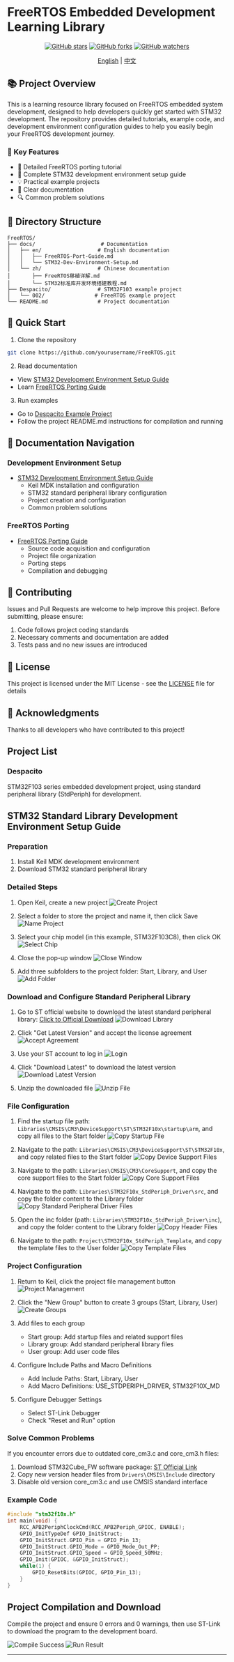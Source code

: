 # FreeRTOS Embedded Development Learning Library

<div align="center">

[![GitHub stars](https://img.shields.io/github/stars/yourusername/FreeRTOS.svg?style=social&label=Stars)](https://github.com/yourusername/FreeRTOS)
[![GitHub forks](https://img.shields.io/github/forks/yourusername/FreeRTOS.svg?style=social&label=Forks)](https://github.com/yourusername/FreeRTOS)
[![GitHub watchers](https://img.shields.io/github/watchers/yourusername/FreeRTOS.svg?style=social&label=Watchers)](https://github.com/yourusername/FreeRTOS)

[English](README.md) | [中文](README_zh.md)

</div>

## 📚 Project Overview

This is a learning resource library focused on FreeRTOS embedded system development, designed to help developers quickly get started with STM32 development. The repository provides detailed tutorials, example code, and development environment configuration guides to help you easily begin your FreeRTOS development journey.

### 🌟 Key Features

- 📖 Detailed FreeRTOS porting tutorial
- 🔧 Complete STM32 development environment setup guide
- 💡 Practical example projects
- 📝 Clear documentation
- 🔍 Common problem solutions

## 📁 Directory Structure

```
FreeRTOS/
├── docs/                     # Documentation
│   ├── en/                  # English documentation
│   │   ├── FreeRTOS-Port-Guide.md
│   │   └── STM32-Dev-Environment-Setup.md
│   └── zh/                  # Chinese documentation
│       ├── FreeRTOS移植详解.md
│       └── STM32标准库开发环境搭建教程.md
├── Despacito/               # STM32F103 example project
│   └── 002/                # FreeRTOS example project
└── README.md                # Project documentation
```

## 🚀 Quick Start

1. Clone the repository
```bash
git clone https://github.com/yourusername/FreeRTOS.git
```

2. Read documentation
- View [STM32 Development Environment Setup Guide](docs/en/STM32-Dev-Environment-Setup.md)
- Learn [FreeRTOS Porting Guide](docs/en/FreeRTOS-Port-Guide.md)

3. Run examples
- Go to [Despacito Example Project](Despacito/002)
- Follow the project README.md instructions for compilation and running

## 📖 Documentation Navigation

### Development Environment Setup
- [STM32 Development Environment Setup Guide](docs/en/STM32-Dev-Environment-Setup.md)
  - Keil MDK installation and configuration
  - STM32 standard peripheral library configuration
  - Project creation and configuration
  - Common problem solutions

### FreeRTOS Porting
- [FreeRTOS Porting Guide](docs/en/FreeRTOS-Port-Guide.md)
  - Source code acquisition and configuration
  - Project file organization
  - Porting steps
  - Compilation and debugging

## 🤝 Contributing

Issues and Pull Requests are welcome to help improve this project. Before submitting, please ensure:

1. Code follows project coding standards
2. Necessary comments and documentation are added
3. Tests pass and no new issues are introduced

## 📄 License

This project is licensed under the MIT License - see the [LICENSE](LICENSE) file for details

## 🙏 Acknowledgments

Thanks to all developers who have contributed to this project!

## Project List

### Despacito
STM32F103 series embedded development project, using standard peripheral library (StdPeriph) for development.

## STM32 Standard Library Development Environment Setup Guide

### Preparation
1. Install Keil MDK development environment
2. Download STM32 standard peripheral library

### Detailed Steps
1. Open Keil, create a new project
   ![Create Project](https://i-blog.csdnimg.cn/direct/456e7f1370cd4f5d90b204dcbd37ff2a.png)

2. Select a folder to store the project and name it, then click Save
   ![Name Project](https://i-blog.csdnimg.cn/direct/59e3493295b94cdaaa53beb27745c2e7.png)

3. Select your chip model (in this example, STM32F103C8), then click OK
   ![Select Chip](https://i-blog.csdnimg.cn/direct/95742a07675b467a9846eacbaf9e001c.png)

4. Close the pop-up window
   ![Close Window](https://i-blog.csdnimg.cn/direct/3fa8e6d04a2b43a59f3e0c102107a86c.png)

5. Add three subfolders to the project folder: Start, Library, and User
   ![Add Folder](https://i-blog.csdnimg.cn/direct/315e2eb94b954e86a950d86e0363cb3c.png)

### Download and Configure Standard Peripheral Library
1. Go to ST official website to download the latest standard peripheral library: [Click to Official Download](https://www.st.com.cn/zh/embedded-software/stsw-stm32054.html)
   ![Download Library](https://i-blog.csdnimg.cn/direct/1868afb0b36246ab98824aaa4835d206.png)

2. Click "Get Latest Version" and accept the license agreement
   ![Accept Agreement](https://i-blog.csdnimg.cn/direct/4f31f48d21184a6488a683fb3600ff1f.png)

3. Use your ST account to log in
   ![Login](https://i-blog.csdnimg.cn/direct/d993c74d66424daba63851da6545deb3.png)

4. Click "Download Latest" to download the latest version
   ![Download Latest Version](https://i-blog.csdnimg.cn/direct/658af4d3aaa04453906969c731e94c8a.png)

5. Unzip the downloaded file
   ![Unzip File](https://i-blog.csdnimg.cn/direct/82860324304248a9bad5e8959c45db79.png)

### File Configuration
1. Find the startup file path: `Libraries\CMSIS\CM3\DeviceSupport\ST\STM32F10x\startup\arm`, and copy all files to the Start folder
   ![Copy Startup File](https://i-blog.csdnimg.cn/direct/8f5c0ca058b9489f91cb8b49b408f1fd.png)

2. Navigate to the path: `Libraries\CMSIS\CM3\DeviceSupport\ST\STM32F10x`, and copy related files to the Start folder
   ![Copy Device Support Files](https://i-blog.csdnimg.cn/direct/734a5886f8684d41879e48f89226fd66.png)

3. Navigate to the path: `Libraries\CMSIS\CM3\CoreSupport`, and copy the core support files to the Start folder
   ![Copy Core Support Files](https://i-blog.csdnimg.cn/direct/24f5a0388cf040ee84d68230113a7fdf.png)

4. Navigate to the path: `Libraries\STM32F10x_StdPeriph_Driver\src`, and copy the folder content to the Library folder
   ![Copy Standard Peripheral Driver Files](https://i-blog.csdnimg.cn/direct/48399df386f64596a552435c93296bd6.png)

5. Open the inc folder (path: `Libraries\STM32F10x_StdPeriph_Driver\inc`), and copy the folder content to the Library folder
   ![Copy Header Files](https://i-blog.csdnimg.cn/direct/d7537287252a4dcaa0d95aa38caf5fb7.png)

6. Navigate to the path: `Project\STM32F10x_StdPeriph_Template`, and copy the template files to the User folder
   ![Copy Template Files](https://i-blog.csdnimg.cn/direct/b61aa4c1fdf04ea48ec8ff18f9d7e90f.png)

### Project Configuration
1. Return to Keil, click the project file management button
   ![Project Management](https://i-blog.csdnimg.cn/direct/d38bef47b03345f2bad77ece96d4c707.png)

2. Click the "New Group" button to create 3 groups (Start, Library, User)
   ![Create Groups](https://i-blog.csdnimg.cn/direct/2fc57debf42142e0853f06ea0cd5e6f3.png)

3. Add files to each group
   - Start group: Add startup files and related support files
   - Library group: Add standard peripheral library files
   - User group: Add user code files

4. Configure Include Paths and Macro Definitions
   - Add Include Paths: Start, Library, User
   - Add Macro Definitions: USE_STDPERIPH_DRIVER, STM32F10X_MD

5. Configure Debugger Settings
   - Select ST-Link Debugger
   - Check "Reset and Run" option

### Solve Common Problems
If you encounter errors due to outdated core_cm3.c and core_cm3.h files:
1. Download STM32Cube_FW software package: [ST Official Link](https://www.st.com.cn/zh/embedded-software/stm32cubef1.html)
2. Copy new version header files from `Drivers\CMSIS\Include` directory
3. Disable old version core_cm3.c and use CMSIS standard interface

### Example Code
```cpp
#include "stm32f10x.h"
int main(void) {
    RCC_APB2PeriphClockCmd(RCC_APB2Periph_GPIOC, ENABLE);
    GPIO_InitTypeDef GPIO_InitStruct;
    GPIO_InitStruct.GPIO_Pin = GPIO_Pin_13;
    GPIO_InitStruct.GPIO_Mode = GPIO_Mode_Out_PP;
    GPIO_InitStruct.GPIO_Speed = GPIO_Speed_50MHz;
    GPIO_Init(GPIOC, &GPIO_InitStruct);
    while(1) {
        GPIO_ResetBits(GPIOC, GPIO_Pin_13);  
    }
}
```

## Project Compilation and Download
Compile the project and ensure 0 errors and 0 warnings, then use ST-Link to download the program to the development board.

![Compile Success](https://i-blog.csdnimg.cn/direct/f91d31ff6e034111af569b5981f41213.png)
![Run Result](https://i-blog.csdnimg.cn/direct/1fb27fecd8fd4214a76819224b295a4a.jpeg)

































   
  

---

